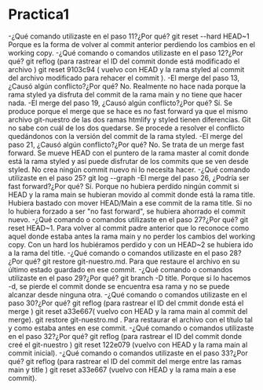 # Practica1
-¿Qué comando utilizaste en el paso 11?¿Por qué?
git reset --hard HEAD~1 
Porque es la forma de volver al commit anterior perdiendo los cambios en el working copy. 
-¿Qué comando o comandos utilizaste en el paso 12?¿Por qué?
git reflog (para rastrear el ID del commit donde está modificado el archivo )
git reset 9103c94 ( vuelvo con HEAD  y la rama styled al commit del archivo modificado para rehacer el commit ).
-El merge del paso 13, ¿Causó algún conflicto?¿Por qué?
No. Realmente no hace nada porque la rama styled ya disfruta del commit de la rama main y no tiene que hacer nada.
-El merge del paso 19, ¿Causó algún conflicto?¿Por qué?
Sí. Se produce porque el merge que se hace es no fast forward ya que el mismo archivo git-nuestro de las dos ramas htmlify y styled tienen diferencias. 
Git no sabe con cuál de los dos quedarse. Se procede a resolver el conflicto quedándonos con la versión del commit de la rama styled.
-El merge del paso 21, ¿Causó algún conflicto?¿Por qué?
No. Se trata de un merge fast forward. Se mueve HEAD con el puntero de la rama master al comit donde está la rama styled y así puede disfrutar de los commits que se ven desde styled. 
No crea ningún commit nuevo ni lo necesita hacer.
-¿Qué comando utilizaste en el paso 25?
git log --graph
-El merge del paso 26, ¿Podría ser fast forward?¿Por qué?
Sí. Porque no hubiera perdido ningún commit si HEAD y la rama main se hubieran movido al commit donde está la rama title. 
Hubiera bastado con mover HEAD/Main a ese commit de la rama title. Si no lo hubiera forzado a ser "no fast forward", se hubiera ahorrado el commit nuevo.
-¿Qué comando o comandos utilizaste en el paso 27?¿Por qué?
git reset HEAD~1. Para volver al commit padre anterior que lo reconoce como aquel donde estaba antes la rama main y no perder los cambios del working copy. 
Con un hard los hubiéramos perdido y con un HEAD~2 se hubiera ido a la rama del title.
-¿Qué comando o comandos utilizaste en el paso 28?¿Por qué?
git restore git-nuestro.md. Para que restaure el archivo en su último estado guardado en ese commit.
-¿Qué comando o comandos utilizaste en el paso 29?¿Por qué?
git branch -D title. Porque si lo hacemos -d, se pierde el commit donde se encuentra esa rama y no se puede alcanzar desde ninguna otra. 
-¿Qué comando o comandos utilizaste en el paso 30?¿Por qué?
git reflog (para rastrear el ID del cmmit donde está el merge )
git reset  a33e667( vuelvo con HEAD  y la rama main al commit del merge).
git restore git-nuestro.md . Para restaurar el archivo con el título tal y como estaba antes en ese commit.
-¿Qué comando o comandos utilizaste en el paso 32?¿Por qué?
git reflog (para rastrear el ID del commit donde creé el git-nuestro )
git reset  122e079 (vuelvo con HEAD  y la rama main al commit inicial).
-¿Qué comando o comandos utilizaste en el paso 33?¿Por qué?
git reflog (para rastrear el ID del commit del merge entre las ramas main y title )
git reset  a33e667 (vuelvo con HEAD  y la rama main a ese commit).
